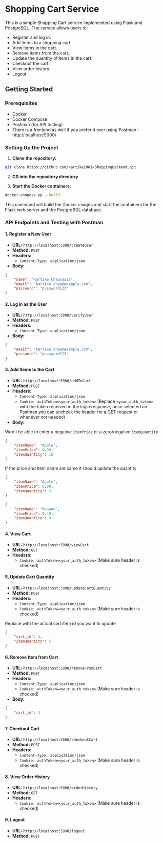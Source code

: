 # Shopping Cart Service

This is a simple Shopping Cart service implemented using Flask and PostgreSQL. The service allows users to:
- Register and log in.
- Add items to a shopping cart.
- View items in the cart.
- Remove items from the cart.
- Update the quantity of items in the cart.
- Checkout the cart.
- View order history.
- Logout.

## Getting Started

### Prerequisites

- Docker
- Docker Compose
- Postman (for API testing)
- There is a frontend as well if you prefer it over using Postman - http://localhost:5000/

### Setting Up the Project

1. **Clone the repository:**

```sh
git clone https://github.com/kartike2001/ShoppingBackend.git
```

2. **CD into the repository directory**
    
3. **Start the Docker containers:**

```sh
docker-compose up --build
```

This command will build the Docker images and start the containers for the Flask web server and the PostgreSQL database.

### API Endpoints and Testing with Postman

#### 1. Register a New User 

- **URL:** `http://localhost:5000/createUser`
- **Method:** `POST`
- **Headers:** 
  - `Content-Type: application/json`
- **Body:**

```json
{
    "name": "Kartike Chaurasia",
    "email": "kartike.chau@example.com",
    "password": "password123"
}
```

#### 2. Log in as the User

- **URL:** `http://localhost:5000/verifyUser`
- **Method:** `POST`
- **Headers:**
  - `Content-Type: application/json`
- **Body:**

```json
{
    "email": "kartike.chau@example.com",
    "password": "password123"
}
```

#### 3. Add Items to the Cart

- **URL:** `http://localhost:5000/addToCart`
- **Method:** `POST`
- **Headers:**
  - `Content-Type: application/json`
  - `Cookie: authToken=<your_auth_token>` (Replace `<your_auth_token>` with the token received in the login response, once selected on Postman you can uncheck the header for a GET request or whenever not needed)
- **Body:**

Won't be able to enter a negative `itemPrice` or a zero/negative `itemQuantity`
```json
{
    "itemName": "Apple",
    "itemPrice": 0.99,
    "itemQuantity": 10
}
```
If the price and Item name are same it should update the quantity
```json
{
    "itemName": "Apple",
    "itemPrice": 0.99,
    "itemQuantity": 3
}
```
```json
{
    "itemName": "Banana",
    "itemPrice": 0.49,
    "itemQuantity": 3
}
```

#### 4. View Cart

- **URL:** `http://localhost:5000/viewCart`
- **Method:** `GET`
- **Headers:**
  - `Cookie: authToken=<your_auth_token>` (Make sure header is checked)

#### 5. Update Cart Quantity

- **URL:** `http://localhost:5000/updateCartQuantity`
- **Method:** `POST`
- **Headers:**
  - `Content-Type: application/json`
  - `Cookie: authToken=<your_auth_token>` (Make sure header is checked)

Replace with the actual cart item id you want to update
```json
{
    "cart_id": 1, 
    "itemQuantity": 5
}
```

#### 6. Remove Item from Cart

- **URL:** `http://localhost:5000/removeFromCart`
- **Method:** `POST`
- **Headers:**
  - `Content-Type: application/json`
  - `Cookie: authToken=<your_auth_token>` (Make sure header is checked)
- **Body:**

```json
{
    "cart_id": 1  
}
```

#### 7. Checkout Cart

- **URL:** `http://localhost:5000/checkoutCart`
- **Method:** `POST`
- **Headers:**
  - `Content-Type: application/json`
  - `Cookie: authToken=<your_auth_token>` (Make sure header is checked)

#### 8. View Order History

- **URL:** `http://localhost:5000/orderHistory`
- **Method:** `GET`
- **Headers:**
  - `Cookie: authToken=<your_auth_token>` (Make sure header is checked)

#### 9. Logout

- **URL:** `http://localhost:5000/logout`
- **Method:** `POST`
